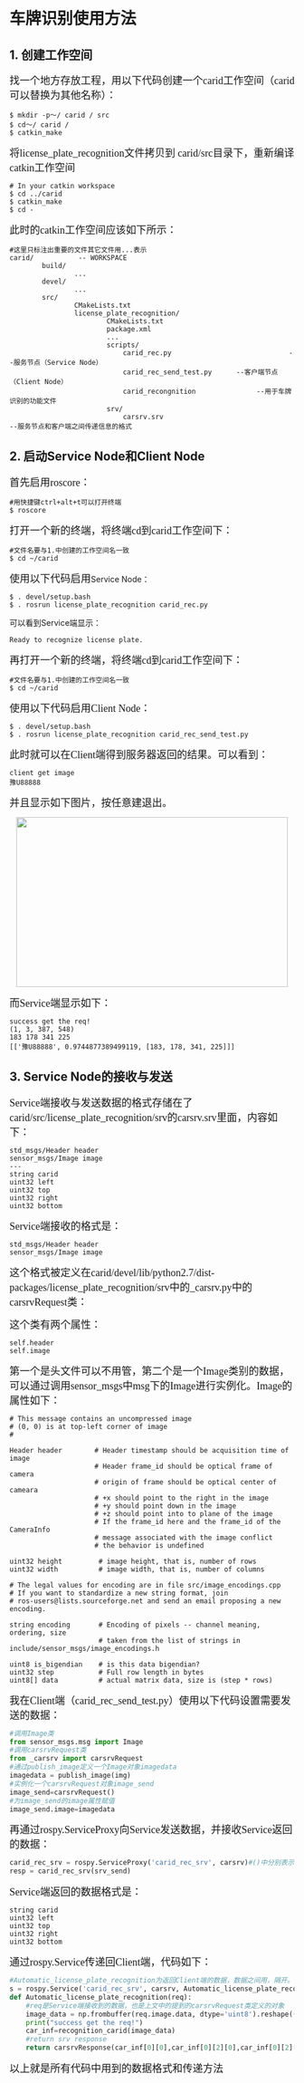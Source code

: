 # <strong>车牌识别使用方法</strong>
## **1. 创建工作空间**

<font  size=4 face="宋体">找一个地方存放工程，用以下代码创建一个carid工作空间（carid可以替换为其他名称）：</font>

```
$ mkdir -p〜/ carid / src
$ cd〜/ carid /
$ catkin_make
```

<font  size=4 face="宋体">将license_plate_recognition文件拷贝到 carid/src目录下，重新编译catkin工作空间</font>

```
# In your catkin workspace
$ cd ../carid
$ catkin_make
$ cd -
```

<font  size=4 face="宋体">此时的catkin工作空间应该如下所示：</font>

```
#这里只标注出重要的文件其它文件用...表示
carid/           -- WORKSPACE
		build/
				...
		devel/
				...
        src/  
            	CMakeLists.txt 
            	license_plate_recognition/
            			CMakeLists.txt
            			package.xml
            			...
            			scripts/ 
            				carid_rec.py                             --服务节点（Service Node）
            				carid_rec_send_test.py      --客户端节点（Client Node）
            				carid_recongnition               --用于车牌识别的功能文件
            			srv/
            				carsrv.srv                                  --服务节点和客户端之间传递信息的格式
```


## **2. 启动Service Node和Client Node**

<font  size=4 face="宋体">首先启用roscore：</font>

```
#用快捷键ctrl+alt+t可以打开终端
$ roscore
```

<font  size=4 face="宋体">打开一个新的终端，将终端cd到carid工作空间下：</font>

```
#文件名要与1.中创建的工作空间名一致
$ cd ~/carid
```

<font  size=4 face="宋体">使用以下代码启用</font>Service Node：

```
$ . devel/setup.bash
$ . rosrun license_plate_recognition carid_rec.py 
```

可以看到Service端显示：

```
Ready to recognize license plate.
```

<font  size=4 face="宋体">再打开一个新的终端，将终端cd到carid工作空间下：</font>

```
#文件名要与1.中创建的工作空间名一致
$ cd ~/carid
```

<font  size=4 face="宋体">使用以下代码启用Client Node：</font>

```
$ . devel/setup.bash
$ . rosrun license_plate_recognition carid_rec_send_test.py
```

<font  size=4 face="宋体">此时就可以在Client端得到服务器返回的结果。可以看到：</font>

```
client get image
豫U88888
```

<font  size=4 face="宋体">并且显示如下图片，按任意建退出。</font>

<div align=center><img width = '480' height ='300' src ="./data/image_carid_rec.png"/></div>

<font  size=4 face="宋体">而Service端显示如下：</font>

```
success get the req!
(1, 3, 387, 548)
183 178 341 225
[['豫U88888', 0.9744877389499119, [183, 178, 341, 225]]]
```

## **3. Service Node的接收与发送**

<font  size=4 face="宋体">Service端接收与发送数据的格式存储在了carid/src/license_plate_recognition/srv的carsrv.srv里面，内容如下：</font>

```
std_msgs/Header header
sensor_msgs/Image image
---
string carid
uint32 left
uint32 top
uint32 right
uint32 bottom
```

<font  size=4 face="宋体">Service端接收的格式是：</font>

```
std_msgs/Header header
sensor_msgs/Image image
```

<font  size=4 face="宋体">这个格式被定义在carid/devel/lib/python2.7/dist-packages/license_plate_recognition/srv中的_carsrv.py中的carsrvRequest类：</font>

<font  size=4 face="宋体">这个类有两个属性：</font>

```
self.header
self.image
```

<font  size=4 face="宋体">第一个是头文件可以不用管，第二个是一个Image类别的数据，可以通过调用sensor_msgs中msg下的Image进行实例化。Image的属性如下：</font>

```
# This message contains an uncompressed image
# (0, 0) is at top-left corner of image
#

Header header        # Header timestamp should be acquisition time of image
                     # Header frame_id should be optical frame of camera
                     # origin of frame should be optical center of cameara
                     # +x should point to the right in the image
                     # +y should point down in the image
                     # +z should point into to plane of the image
                     # If the frame_id here and the frame_id of the CameraInfo
                     # message associated with the image conflict
                     # the behavior is undefined

uint32 height         # image height, that is, number of rows
uint32 width          # image width, that is, number of columns

# The legal values for encoding are in file src/image_encodings.cpp
# If you want to standardize a new string format, join
# ros-users@lists.sourceforge.net and send an email proposing a new encoding.

string encoding       # Encoding of pixels -- channel meaning, ordering, size
                      # taken from the list of strings in include/sensor_msgs/image_encodings.h

uint8 is_bigendian    # is this data bigendian?
uint32 step           # Full row length in bytes
uint8[] data          # actual matrix data, size is (step * rows)
```

<font  size=4 face="宋体">我在Client端（carid_rec_send_test.py）使用以下代码设置需要发送的数据：</font>

```python
#调用Image类
from sensor_msgs.msg import Image
#调用carsrvRequest类
from _carsrv import carsrvRequest
#通过publish_image定义一个Image对象imagedata
imagedata = publish_image(img)
#实例化一个carsrvRequest对象image_send
image_send=carsrvRequest()
#为image_send的image属性赋值
image_send.image=imagedata
```

<font  size=4 face="宋体">再通过rospy.ServiceProxy向Service发送数据，并接收Service返回的数据：</font>

```python
carid_rec_srv = rospy.ServiceProxy('carid_rec_srv', carsrv)#()中分别表示srv传递时的名字和格式
resp = carid_rec_srv(srv_send)
```

<font  size=4 face="宋体">Service端返回的数据格式是：</font>

```
string carid
uint32 left
uint32 top
uint32 right
uint32 bottom
```

<font  size=4 face="宋体">通过rospy.Service传递回Client端，代码如下：</font>

```python
#Automatic_license_plate_recognition为返回Client端的数据，数据之间用，隔开。
s = rospy.Service('carid_rec_srv', carsrv, Automatic_license_plate_recognition)
def Automatic_license_plate_recognition(req):
	#req是Service端接收到的数据，也是上文中的提到的carsrvRequest类定义的对象
    image_data = np.frombuffer(req.image.data, dtype='uint8').reshape((req.image.height, req.image.width, 3))
    print("success get the req!")
    car_inf=recognition_carid(image_data)
    #return srv response
    return carsrvResponse(car_inf[0][0],car_inf[0][2][0],car_inf[0][2][1],car_inf[0][2][2],car_inf[0][2][3])
```

<font  size=4 face="宋体">以上就是所有代码中用到的数据格式和传递方法</font>